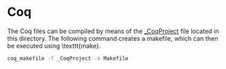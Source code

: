 # Coq

The Coq files can be compiled by means of the [_CoqProject](_CoqProject) file located in this directory.
The following command creates a makefile, which can then be executed using \texttt{make}.

```bash
coq_makefile -f _CoqProject -o Makefile
```
